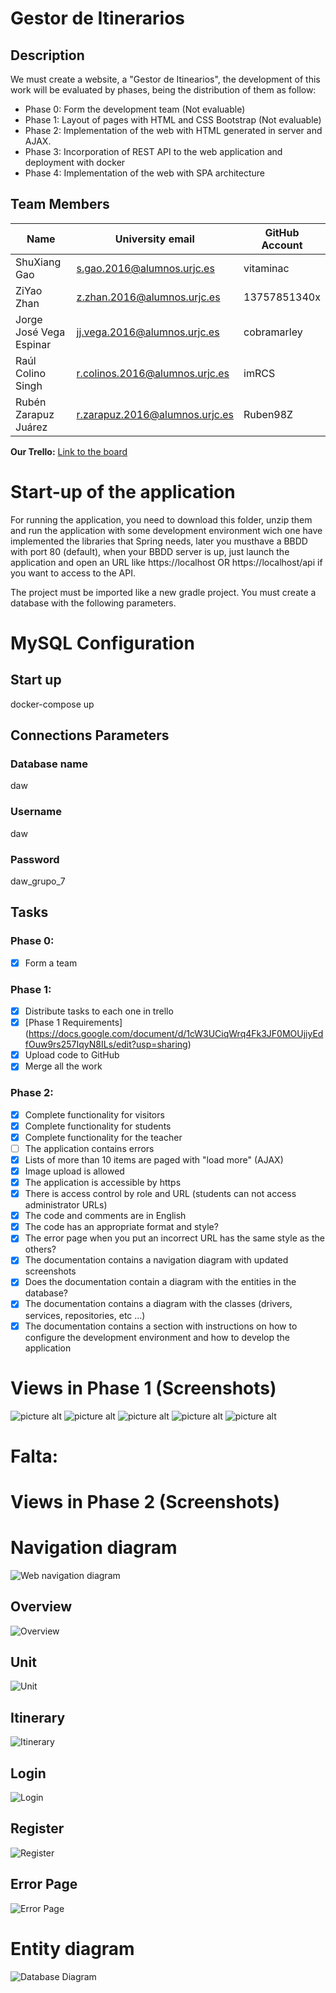 # Gestor de Itinerarios

## Description
We must create a website, a "Gestor de Itinearios", the development of this work will be evaluated by phases, being the distribution of them as follow:
* Phase 0: Form the development team (Not evaluable)
* Phase 1: Layout of pages with HTML and CSS Bootstrap (Not evaluable)
* Phase 2: Implementation of the web with HTML generated in server and AJAX.
* Phase 3: Incorporation of REST API to the web application and deployment with docker
* Phase 4: Implementation of the web with SPA architecture

## Team Members

Name | University email | GitHub Account
------------ | ------------------------- | -------------
ShuXiang Gao | s.gao.2016@alumnos.urjc.es | vitaminac
ZiYao Zhan | z.zhan.2016@alumnos.urjc.es | 13757851340x
Jorge José Vega Espinar | jj.vega.2016@alumnos.urjc.es | cobramarley
Raúl Colino Singh | r.colinos.2016@alumnos.urjc.es | imRCS
Rubén Zarapuz Juárez | r.zarapuz.2016@alumnos.urjc.es | Ruben98Z

**Our Trello:** [Link to the board](https://trello.com/invite/b/CFMjhg2A/1ff5190ce7e6a0f923e44a404e82d269/daw-g8)

# Start-up of the application
For running the application, you need to download this folder, unzip them and run the application with some development environment wich one have implemented the libraries that Spring needs, later you musthave a BBDD with port 80 (default), when your BBDD server is up, just launch the application and open an URL like https://localhost OR https://localhost/api if you want to access to the API.

The project must be imported like a new gradle project.
You must create a database with the following parameters.

# MySQL Configuration
## Start up
docker-compose up

## Connections Parameters
### Database name
daw

### Username
daw

### Password
daw_grupo_7

## Tasks
### Phase 0:
- [x] Form a team

### Phase 1:
- [x] Distribute tasks to each one in trello
- [x] [Phase 1 Requirements] (https://docs.google.com/document/d/1cW3UCiqWrq4Fk3JF0MOUjiyEdfOuw9rs257IqyN8ILs/edit?usp=sharing)
- [x] Upload code to GitHub
- [x] Merge all the work

### Phase 2:
- [x] Complete functionality for visitors
- [x] Complete functionality for students
- [x] Complete functionality for the teacher
- [ ] The application contains errors
- [x] Lists of more than 10 items are paged with "load more" (AJAX)
- [x] Image upload is allowed
- [x] The application is accessible by https
- [x] There is access control by role and URL (students can not access administrator URLs)
- [x] The code and comments are in English
- [x] The code has an appropriate format and style?
- [x] The error page when you put an incorrect URL has the same style as the others?
- [x] The documentation contains a navigation diagram with updated screenshots
- [x] Does the documentation contain a diagram with the entities in the database?
- [x] The documentation contains a diagram with the classes (drivers, services, repositories, etc ...)
- [x] The documentation contains a section with instructions on how to configure the development environment and how to develop the application

# Views in Phase 1 (Screenshots)
![picture alt](https://i.ibb.co/NFDCJDR/Fase1.jpg "Descripción de las vistas")
![picture alt](https://i.ibb.co/txTDbb4/Captura-de-pantalla-2019-02-05-a-las-0-18-42.png "Itinerarios")
![picture alt](https://i.ibb.co/vP7mKps/index.png "Unidades")
![picture alt](https://i.ibb.co/Jr31JVY/inicial.png "Inicio")
![picture alt](https://i.ibb.co/pKcj9yD/unidades.png "Login")



# Falta:
# Views in Phase 2 (Screenshots)

# Navigation diagram
![Web navigation diagram](http://i66.tinypic.com/11lis5c.png)

## Overview

![Overview](doc/overview.png)

## Unit

![Unit](doc/unit.png)

## Itinerary

![Itinerary](doc/itinerary.png)

## Login

![Login](doc/login.png)

## Register

![Register](doc/register.png)

## Error Page

![Error Page](doc/error_page.png)

# Entity diagram

![Database Diagram](doc/entity_diagram.png)




